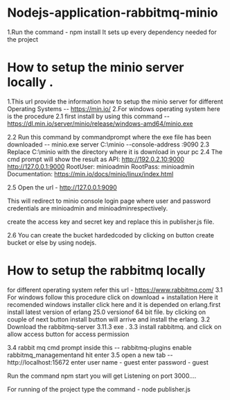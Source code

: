 # Nodejs-application-rabbitmq-minio

 1.Run the command -  npm install
 It sets up every dependency needed for the project

# How to setup the minio server locally .

 1.This url provide the information how to setup the minio server for different Operating Systems -- https://min.io/ 2.For windows operating system  here is the procedure
 2.1 first install by using this command -- https://dl.min.io/server/minio/release/windows-amd64/minio.exe

 2.2 Run this command by commandprompt where the exe file has been downloaded -- minio.exe server C:\minio --console-address :9090
  2.3 Replace C:\minio with the directory where it is download in your pc
 2.4 The cmd prompt  will show the result as API: http://192.0.2.10:9000  http://127.0.0.1:9000
 RootUser: minioadmin
 RootPass: minioadmin
 Documentation: https://min.io/docs/minio/linux/index.html

 2.5 Open the url - http://127.0.0.1:9090
 
 This will redirect to minio console login page where user and password credentials are minioadmin and minioadminrespectively.

 create the access key and secret key and replace this in publisher.js file.

 2.6 You can create the bucket hardedcoded by clicking on button create bucket or else by using nodejs.

# How to setup the rabbitmq locally

  for different operating system refer this url - https://www.rabbitmq.com/
 3.1 For windows follow this procedure click on download + installation Here it recomended windows installer click here and it is depended on erlang.first install latest version of erlang 25.0 versionof 64 bit file. by clicking on couple of next button install button will arrive and install the erlang.
 3.2 Download the rabbitmq-server 3.11.3 exe .
 3.3 install rabbitmq. and  click on allow access button for access permission

 3.4 rabbit mq cmd prompt  inside this -- rabbitmq-plugins enable rabbitmq_managementand hit enter
 3.5 open a new tab -- http://localhost:15672
enter user name - guest
 enter password  - guest

 Run the command npm start you will get Listening on port 3000....


For running of the project type the command - node publisher.js
 






